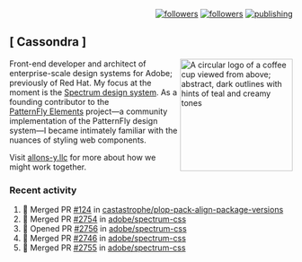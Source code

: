 <p align="right"><a rel="me" href="https://front-end.social/@castastrophe">
    <img alt="followers" title="Follow me on Mastodon" src="https://img.shields.io/mastodon/follow/109297102751309835?domain=https%3A%2F%2Ffront-end.social&label=Follow&logo=mastodon&logoColor=white&style=for-the-badge&labelColor=008080&color=006969"/></a>
  <a href="https://codepen.io/castastrophe/">
    <img alt="followers" title="Follow me on CodePen" src="https://img.shields.io/badge/23-1?color=640464&labelColor=7c007c&style=for-the-badge&logo=codepen&label=Follow"/></a>
<a href="https://castastrophe.medium.com/">
    <img alt="publishing" title="View articles on Medium" src="https://img.shields.io/badge/107-1?color=666&labelColor=444&label=subscribe&logo=medium&logoColor=white&style=for-the-badge"/></a>
</p>

## [&nbsp;Cassondra&nbsp;]

<img align="right" src="https://github-production-user-asset-6210df.s3.amazonaws.com/1840295/253016758-ba468774-1cd3-42c2-8f43-947b5eeb5edf.png" height="200" alt="A circular logo of a coffee cup viewed from above; abstract, dark outlines with hints of teal and creamy tones">

Front-end developer and architect of enterprise-scale design systems for Adobe; previously of Red Hat. My focus at the moment is the [Spectrum design system](https://github.com/adobe/spectrum-css). As a founding contributor to the [PatternFly&nbsp;Elements](https://github.com/patternfly/patternfly-elements) project&mdash;a community implementation of the PatternFly design system&mdash;I became intimately familiar with the nuances of styling web components.

Visit [allons-y.llc](http://allons-y.llc/) for more about how we might work together.

### Recent activity

<!--START_SECTION:activity-->
1. 🎉 Merged PR [#124](https://github.com/castastrophe/plop-pack-align-package-versions/pull/124) in [castastrophe/plop-pack-align-package-versions](https://github.com/castastrophe/plop-pack-align-package-versions)
2. 🎉 Merged PR [#2754](https://github.com/adobe/spectrum-css/pull/2754) in [adobe/spectrum-css](https://github.com/adobe/spectrum-css)
3. 💪 Opened PR [#2756](https://github.com/adobe/spectrum-css/pull/2756) in [adobe/spectrum-css](https://github.com/adobe/spectrum-css)
4. 🎉 Merged PR [#2746](https://github.com/adobe/spectrum-css/pull/2746) in [adobe/spectrum-css](https://github.com/adobe/spectrum-css)
5. 🎉 Merged PR [#2755](https://github.com/adobe/spectrum-css/pull/2755) in [adobe/spectrum-css](https://github.com/adobe/spectrum-css)
<!--END_SECTION:activity-->
